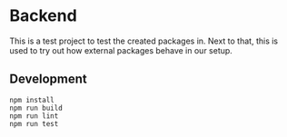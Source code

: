 # Backend

This is a test project to test the created packages in. Next to that, this is used to try
out how external packages behave in our setup.

## Development

```shell
npm install
npm run build
npm run lint
npm run test
```
